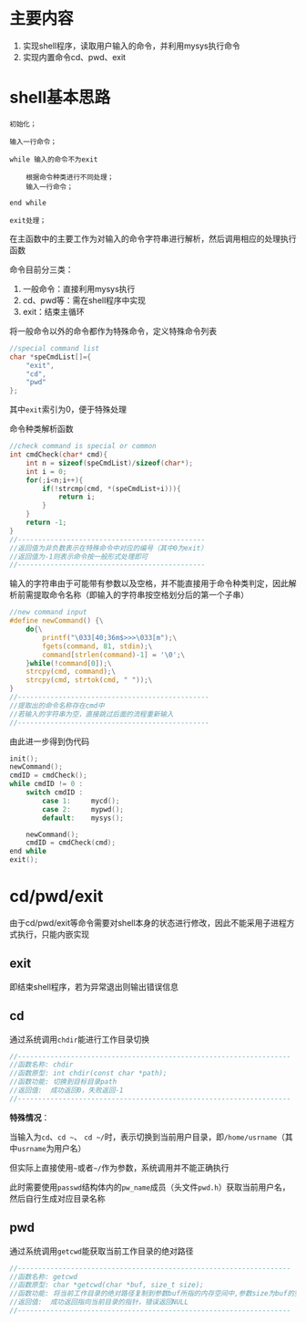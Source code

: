 # 主要内容

1. 实现shell程序，读取用户输入的命令，并利用mysys执行命令
2. 实现内置命令cd、pwd、exit

# shell基本思路

```
初始化；

输入一行命令；

while 输入的命令不为exit

	根据命令种类进行不同处理；
	输入一行命令；

end while

exit处理；
```

在主函数中的主要工作为对输入的命令字符串进行解析，然后调用相应的处理执行函数

命令目前分三类：

1. 一般命令：直接利用mysys执行
2. cd、pwd等：需在shell程序中实现
3. exit：结束主循环

将一般命令以外的命令都作为特殊命令，定义特殊命令列表

```c
//special command list
char *speCmdList[]={
    "exit",
    "cd",
    "pwd"
};
```

其中`exit`索引为0，便于特殊处理

命令种类解析函数

```c
//check command is special or common
int cmdCheck(char* cmd){
    int n = sizeof(speCmdList)/sizeof(char*);
    int i = 0;
    for(;i<n;i++){
        if(!strcmp(cmd, *(speCmdList+i))){
            return i;
        }
    }
    return -1;
}
//----------------------------------------------
//返回值为非负数表示在特殊命令中对应的编号（其中0为exit）
//返回值为-1则表示命令按一般形式处理即可
//----------------------------------------------
```

输入的字符串由于可能带有参数以及空格，并不能直接用于命令种类判定，因此解析前需提取命令名称（即输入的字符串按空格划分后的第一个子串）

```c
//new command input
#define newCommand() {\
    do{\
        printf("\033[40;36m$>>>\033[m");\
        fgets(command, 81, stdin);\
        command[strlen(command)-1] = '\0';\
    }while(!command[0]);\
    strcpy(cmd, command);\
    strcpy(cmd, strtok(cmd, " "));\
}
//-----------------------------------------------
//提取出的命令名称存在cmd中
//若输入的字符串为空，直接跳过后面的流程重新输入
//-----------------------------------------------
```

由此进一步得到伪代码	

```c
init();
newCommand();
cmdID = cmdCheck();
while cmdID != 0 :
    switch cmdID :
        case 1:		mycd();
        case 2:		mypwd();
        default:	mysys();

	newCommand();
	cmdID = cmdCheck(cmd);
end while
exit();
```

# cd/pwd/exit

由于cd/pwd/exit等命令需要对shell本身的状态进行修改，因此不能采用子进程方式执行，只能内嵌实现

## exit

即结束shell程序，若为异常退出则输出错误信息

## cd

通过系统调用`chdir`能进行工作目录切换

```c
//-------------------------------------------------------------------
//函数名称:	chdir
//函数原型:	int chdir(const char *path); 
//函数功能:	切换到目标目录path
//返回值:	成功返回0，失败返回-1
//-------------------------------------------------------------------
```

**特殊情况**：

当输入为`cd`、`cd ~`、 `cd ~/`时，表示切换到当前用户目录，即`/home/usrname`（其中`usrname`为用户名）

但实际上直接使用`~`或者`~/`作为参数，系统调用并不能正确执行

此时需要使用`passwd`结构体内的`pw_name`成员（头文件`pwd.h`）获取当前用户名，然后自行生成对应目录名称

## pwd

通过系统调用`getcwd`能获取当前工作目录的绝对路径

```c
//-------------------------------------------------------------------
//函数名称:	getcwd
//函数原型:	char *getcwd(char *buf, size_t size);
//函数功能:	将当前工作目录的绝对路径复制到参数buf所指的内存空间中,参数size为buf的空间大小
//返回值:	成功返回指向当前目录的指针，错误返回NULL
//-------------------------------------------------------------------
```

